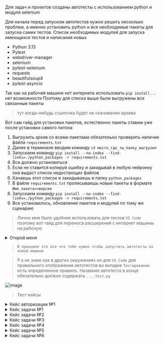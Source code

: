 Для задач и проектов созданы автотесты с использованием python и модуля selenium

Для начала перед запуском автотестов нужно решить несколько проблем, а именно установить python и все необходимые пакеты для запуска самих тестов.
    Список необходимых модулей для запуска имеющихся тестов и написания новых
- Python 3.13
- Pytest
- webdriver-manager
- selenium
- pytest-selenium
- requests
- beautifulsoup4
- pytest-asyncio

Так как на рабочей машине нет интернета использовать `pip install...` нет возможности
Поэтому для списка выше были выгружены все связанные пакеты 
> тут когда-нибудь ссылочка будет на скачивание архива

Вот сам гайд для установки пакетов, естественно пакеты ставим уже после установки самого питона 

1. Выгрузить архив со всеми пакетами обязательно проверить наличие файла `requirements.txt`
2. Далее в терминале вводим команду `cd место_где_ты_папку_выгрузил`
3. Запускаем команду `pip install --no-index --find-links=./python_packages -r requirements.txt`
4. Все должно установиться
5. Если не ставится копируй ошибку и закидывай в любую нейронку она выдаст список недостающих файлов 
6. Качаешь этот список и закидываешь в папку `python_packages`
7. В файле `requirements.txt` прописываешь новые пакеты в формате `Имя_пакета==версия`
8. Запускаем команду `pip install --no-index --find-links=./python_packages -r requirements.txt`
9. Все установилось, обновление пакетов и модулей по тому же сценарию

> Лично мне было удобнее использовать для тестов `VS Code` поэтому вот гайд для переноса расширений с интернет машины на рабочую

<details><summary>Открой меня</summary>

1. На интернет машине ставим нужные плагины из магазина 

2. Заходим по пути `С:\Users\user\.vscode\extentions`

3. Копируем все папочки с расширениями и переносим их туда же но уже на рабочей
</details>

> `В принципе это все что тебе нужно чтобы запустить автотесты на новой машине`

> P.s не знаю как в других окружениях но для `VS Code` для правильного отображения автотестов во вкладке `Тестирование` есть определенное правило. Название автотеста в конце обязательно должно содержать `..._test.py`  

![image](https://github.com/user-attachments/assets/4ff1f9a4-0564-4c5a-b021-708845ec63aa)

> Тест кейсы

<details><summary>Кейс авторизации №1</summary>

    `ID` 1

    `Title` Авторизация при помощи windows входа

    `Title autotest` key_cloak_windowslogin_test.py

    `Type` Позитивный

    >Preconditions 

    Не выполнен вход в приложение "Задачи и проекты"

    > Шаги воспроизведения

    1. Перейти в веб-приложение "Задачи и проекты"
    2. Нажать на кнопку "Windows вход"

    > Ожидаемый результат

    Был выполнен успешный вход в систему

    >Post conditions

    Очистка кеша/выход из приложения


</details>

<details><summary>Кейс задачи №1</summary>

    `ID` 3

    `Title` Добавление задачи через боковое меню

    `Title autotest` add_task_noproject_case1_test.py

    `Type` Позитивный

    > Preconditions

    Предусловий нет

    > Шаги воспроизведения

    1. Зайти в приложение
    2. Нажать на кнопку "Создать задачу" в боковом меню
    3. Заполнить в форме добавления название "new autotask case №1"
    4. Нажать на кнопку " Создать "

    > Ожидаемый результат

    Задача с названием "new autotask case №1" была успешно добавлена и отображается в списке задач

    > Post conditions

    Постусловий нет

</details>

<details><summary>Кейс задачи №2</summary>

    `ID` 4

    `Title` Проверка ограничения длины названия задачи

    `Title autotest` add_task_501_case№2_test.py

    `Type` Негативный

    > Preconditions

    Предусловий нет

    > Шаги воспроизведения

    1. Зайти в приложение
    2. Нажать на кнопку "Создать задачу" в боковом меню
    3. Заполнить в форме добавления название длина которого будет больше 500 символов
    4. Проверить отображение ошибки "Максимальная длина наименования - 500 символов" в форме 
    5. Нажать на кнопку " Создать
    6. Проверить отсутствие задачи в списке задач


    > Ожидаемый результат

    Задача с названием длина которого больше 500  не может быть добавлена

    > Post conditions

    Постусловий нет

</details>

<details><summary>Кейс задачи №3</summary>

    `ID` 5

    `Title` Проверка создания задачи с максимально допустимой длиной названия

    `Title autotest` add_task_500_case№3_test.py

    `Type` Позитивный

    > Preconditions

    Предусловий нет

    > Шаги воспроизведения

    1. Зайти в приложение
    2. Нажать на кнопку "Создать задачу" в боковом меню
    3. Заполнить в форме добавления название длина которого будет ровно 500 символов
    5. Нажать на кнопку " Создать
    6. Проверить наличие задачи в списке задач


    > Ожидаемый результат

    Задача с названием длина которого равна 500 символам была создана

    > Post conditions

    Постусловий нет

</details>

<details><summary>Кейс задачи №4</summary>

    `ID` 6

    `Title` Удаление задачи через карточку задачи

    `Title autotest` task_noproject_case№1_delete_test.py

    `Type` Позитивный

    > Preconditions

    Запуск и успешное выполнение [автотеста "Добавление задачи через боковое меню" ](#)

    > Шаги воспроизведения

    1. Зайти в приложение на страницу со списком задач
    2. Найти задачу "new autotask case №1" и открыть ее карточку
    3. В карточке нажать кнопку "Удалить"
    3. Подтвердить удаление задачи
    4. Вернуться на страницу со списком задач и проверить отсутствие задачи "new autotask case №1"


    > Ожидаемый результат

    Задача "new autotask case №1" удаляется и не отображается в списке задач

    > Post conditions

    Постусловий нет

</details>

<details><summary>Кейс задачи №5</summary>

    `ID` 7

    `Title` Удаление задачи через контекстное меню

    `Title autotest` task_noproject_case№2_delete_test.py

    `Type` Позитивный

    > Preconditions

    Запуск и успешное выполнение [автотеста "Проверка создания задачи с максимально допустимой длиной названия"](#)

    > Шаги воспроизведения

    1. Зайти в приложение на страницу со списком задач
    2. Найти задачу "taskcase№2taskcase№2..." и вызвать контекстное меню
    3. В меню нажать кнопку "Удалить"
    3. Подтвердить удаление задачи
    4. Проверить отсутствие задачи "taskcase№2taskcase№2..."


    > Ожидаемый результат

    Задача "taskcase№2taskcase№2..." удаляется и не отображается в списке задач

    > Post conditions

    Постусловий нет

</details>

<details><summary>Кейс задачи №6</summary>

    `ID` 8

    `Title` Добавление задачи в проект

    `Title autotest` add_task_toproject_case№4_test.py

    `Type` Позитивный

    > Preconditions

    Наличие проекта Autotest project на аккаунте проверяющего

    > Шаги воспроизведения

    1. 1. Зайти в приложение
    2. Нажать на кнопку "Создать задачу" в боковом меню
    3. Заполнить в форме добавления название "task to project"
    4. Добавить задачу в проект "Autotest project" 
    5. Нажать на кнопку " Создать "
    6. Зайти в проекте "Autotest project"
    7. Проверить наличие задачи "task to project" в проекте


    > Ожидаемый результат

    Задача "task to project" находится в проекте "Autotest project"

    > Post conditions

    Удалить задачу/переименовать 

</details>